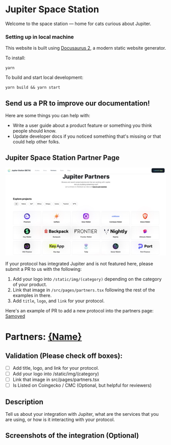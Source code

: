 # Jupiter Space Station

Welcome to the space station — home for cats curious about Jupiter.

### Setting up in local machine

This website is built using [Docusaurus 2](https://docusaurus.io/), a modern static website generator.

To install:
```
yarn
```

To build and start local development:
```
yarn build && yarn start
```

## Send us a PR to improve our documentation!

Here are some things you can help with:
- Write a user guide about a product feature or something you think people should know.
- Update developer docs if you noticed something that's missing or that could help other folks. 

## Jupiter Space Station Partner Page

![station-partner](/static/img/station-partner.jpg)

 If your protocol has integrated Jupiter and is not featured here, please submit a PR to us with the following:

1. Add your logo into `/static/img/(category)` depending on the category of your product.
2. Link that image in `/src/pages/partners.tsx` following the rest of the examples in there.
3. Add `title`, `logo`, and `link` for your protocol.

Here's an example of PR to add a new protocol into the partners page: [Samoyed](https://github.com/jup-ag/space-station/pull/98)

# Partners: [{Name}](link)

## Validation (Please check off boxes):
- [ ] Add title, logo, and link for your protocol.
- [ ] Add your logo into /static/img/(category)
- [ ] Link that image in src/pages/partners.tsx
- [ ] Is Listed on Coingecko / CMC (Optional, but helpful for reviewers)  

## Description
Tell us about your integration with Jupiter, what are the services that you are using, or how is it interacting with your protocol. 

## Screenshots of the integration (Optional)